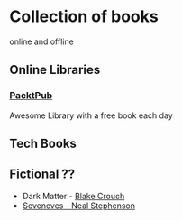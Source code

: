 # Collection of books
online and offline

## Online Libraries

### [PacktPub](www.packtpub.com)
Awesome Library with a free book each day



## Tech Books




## Fictional ??

* Dark Matter - [Blake Crouch](https://en.wikipedia.org/wiki/Blake_Crouch)
* [Seveneves - Neal Stephenson](https://en.wikipedia.org/wiki/Seveneves)
